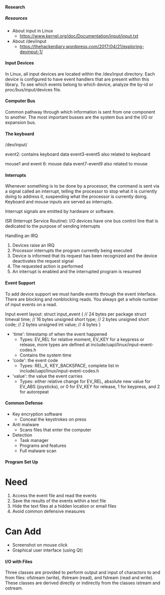 
#### Research ####

##### Resources

- About input in Linux
    - https://www.kernel.org/doc/Documentation/input/input.txt
- About /dev/input
    - https://thehackerdiary.wordpress.com/2017/04/21/exploring-devinput-1/

#### Input Devices 

In Linux, all input devices are located within the /dev/input directory. Each device is configured to have event handlers that are present within this library. To see which events belong to which device, analyze the by-id or proc/bus/input/devices file.

#### Computer Bus

Common pathway through which information is sent from one component to another. The most important busses are the system bus and the I/O or expansion bus.

#### The keyboard

/dev/input/

event2: contains keyboard data
event3-event5 also related to keyboard

mouse1 and event 6: mouse data
event7-event9 also related to mouse


#### Interrupts

Whenever something is to be done by a processor, the command is sent via a signal called an interrupt, telling the processor to stop what it is currently doing to address it, suspending what the processor is currently doing. Keyboard and mouse inputs are served as interrupts.

Interrupt signals are emitted by hardware or software.

ISR (Interrupt Service Routine): I/O devices have one bus control line that is dedicated to the purpose of sending interrupts

Handling an IRQ
1. Devices raise an IRQ
2. Processor interrupts the program currently being executed
3. Device is informed that its request has been recognized and the device deactivates the request signal
4. The requested action is performed
5. An interrupt is enabled and the interrupted program is resumed


#### Event Support

To add device support we must handle events through the event interface. There are blocking and nonblocking reads. You always get a whole number of input events on a read.

Input event layout:
    struct input_event {        // 24 bytes per package
        struct timeval time;    // 16 bytes
        unsigned short type;    // 2 bytes
        unsigned short code;    // 2 bytes
        unsigned int value;     // 4 bytes
    }                           

- 'time': timestamp of when the event happened
    - Types: EV_REL for relative moment, EV_KEY for a keypress or release, more types are defined at include/uapi/linux/input-event-codes.h
    - Contains the system time
- 'code': the event code
    - Types: REL_X, KEY_BACKSPACE, complete list in include/uapi/linux/input-event-codes.h
- 'value': the value the event carries
    - Types: either relative change for EV_REL, absolute new value for EV_ABS (joysticks), or 0 for EV_KEY for release, 1 for keypress, and 2 for autorepeat

#### Common Defense

- Key encryption software
    - Conceal the keystrokes on press
- Anti malware
    - Scans files that enter the computer
- Detection
    - Task manager
    - Programs and features
    - Full malware scan

#### Program Set Up

# Need
1. Access the event file and read the events
2. Save the results of the events within a text file
3. Hide the text files at a hidden location or email files
4. Avoid common defensive measures

# Can Add
- Screenshot on mouse click
- Graphical user interface (using Qt)
#### I/O with Files

Three classes are provided to perform output and input of charactors to and from files: ofstream (write), ifstream (read), and fstream (read and write). These classes are derived directly or indirectly from the classes istream and ostream.

